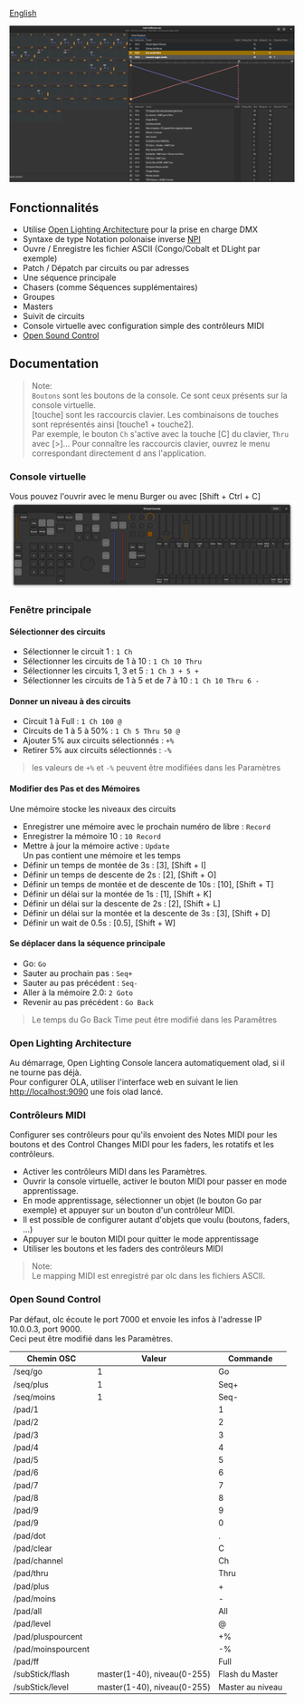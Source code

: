 [English](index.md)

![Window](https://raw.githubusercontent.com/mikacousin/olc/assets/olc.png)

## Fonctionnalités
- Utilise [Open Lighting Architecture](https://www.openlighting.org/ola/) pour la prise en charge DMX
- Syntaxe de type Notation polonaise inverse [NPI](https://fr.wikipedia.org/wiki/Notation_polonaise_inverse)
- Ouvre / Enregistre les fichier ASCII (Congo/Cobalt et DLight par exemple)
- Patch / Dépatch par circuits ou par adresses
- Une séquence principale
- Chasers (comme Séquences supplémentaires)
- Groupes
- Masters
- Suivit de circuits
- Console virtuelle avec configuration simple des contrôleurs MIDI
- [Open Sound Control](https://fr.wikipedia.org/wiki/Open_Sound_Control)

## Documentation 
> Note:  
> `Boutons` sont les boutons de la console. Ce sont ceux présents sur la console virtuelle.  
> [touche] sont les raccourcis clavier. Les combinaisons de touches sont représentés ainsi [touche1 + touche2].  
> Par exemple, le bouton `Ch` s'active avec la touche [C] du clavier, `Thru` avec [>]... Pour connaître les raccourcis clavier, ouvrez le menu correspondant directement d	ans l'application.

### Console virtuelle
Vous pouvez l'ouvrir avec le menu Burger ou avec [Shift + Ctrl + C]
![VirtualConsole](https://raw.githubusercontent.com/mikacousin/olc/assets/virtual_console.png)

### Fenêtre principale
#### Sélectionner des circuits
- Sélectionner le circuit 1 : `1 Ch`
- Sélectionner les circuits de 1 à 10 : `1 Ch 10 Thru`
- Sélectionner les circuits 1, 3 et 5 : `1 Ch 3 + 5 +`
- Sélectionner les circuits de 1 à 5 et de 7 à 10 : `1 Ch 10 Thru 6 -`

#### Donner un niveau à des circuits
- Circuit 1 à Full : `1 Ch 100 @`
- Circuits de 1 à 5 à 50% : `1 Ch 5 Thru 50 @`
- Ajouter 5% aux circuits sélectionnés : `+%`
- Retirer 5% aux circuits sélectionnés : `-%`
> les valeurs de `+%` et `-%` peuvent être modifiées dans les Paramètres

#### Modifier des Pas et des Mémoires
Une mémoire stocke les niveaux des circuits
- Enregistrer une mémoire avec le prochain numéro de libre :  `Record`
- Enregistrer la mémoire 10 :  `10 Record`
- Mettre à jour la mémoire active : `Update`  
Un pas contient une mémoire et les temps
- Définir un temps de montée de 3s : [3], [Shift + I]
- Définir un temps de descente de 2s : [2], [Shift + O]
- Définir un temps de montée et de descente de 10s : [10], [Shift + T]
- Définir un délai sur la montée de 1s : [1], [Shift + K]
- Définir un délai sur la descente de 2s : [2], [Shift + L]
- Définir un délai sur la montée et la descente de 3s : [3], [Shift + D]
- Définir un wait de 0.5s : [0.5], [Shift + W]

#### Se déplacer dans la séquence principale
- Go: `Go`
- Sauter au prochain pas : `Seq+`
- Sauter au pas précédent : `Seq-`
- Aller à la mémoire 2.0: `2 Goto`
- Revenir au pas précédent :  `Go Back`
> Le temps du Go Back Time peut être modifié dans les Paramêtres

### Open Lighting Architecture
Au démarrage, Open Lighting Console lancera automatiquement olad, si il ne tourne pas déjà.  
Pour configurer OLA, utiliser l'interface web en suivant le lien [http://localhost:9090](http://localhost:9090) une fois olad lancé.

### Contrôleurs MIDI
Configurer ses contrôleurs pour qu'ils envoient des Notes MIDI pour les boutons et des Control Changes MIDI pour les faders, les rotatifs et les contrôleurs.

- Activer les contrôleurs MIDI dans les Paramètres.
- Ouvrir la console virtuelle, activer le bouton MIDI pour passer en mode apprentissage.
- En mode apprentissage, sélectionner un objet (le bouton Go par exemple) et appuyer sur un bouton d'un contrôleur MIDI.
- Il est possible de configurer autant d'objets que voulu (boutons, faders, ...)
- Appuyer sur le bouton MIDI pour quitter le mode apprentissage
- Utiliser les boutons et les faders des contrôleurs MIDI
> Note:  
> Le mapping MIDI est enregistré par olc dans les fichiers ASCII.

### Open Sound Control
Par défaut, olc écoute le port 7000 et envoie les infos à l'adresse IP 10.0.0.3, port 9000.  
Ceci peut être modifié dans les Paramètres.
<style>
.tablelines table, .tablelines td, .tablelines th {
        border: 1px solid black;
        }
</style>
Chemin OSC | Valeur | Commande
---------- | ------ | --------
/seq/go | 1 | Go
/seq/plus | 1 | Seq+
/seq/moins | 1 | Seq-
/pad/1 | | 1
/pad/2 | | 2
/pad/3 | | 3
/pad/4 | | 4
/pad/5 | | 5
/pad/6 | | 6
/pad/7 | | 7
/pad/8 | | 8
/pad/9 | | 9
/pad/9 | | 0
/pad/dot | | .
/pad/clear | | C
/pad/channel | | Ch
/pad/thru | | Thru
/pad/plus | | +
/pad/moins | | -
/pad/all | | All
/pad/level | | @
/pad/pluspourcent | | +%
/pad/moinspourcent | | -%
/pad/ff | | Full
/subStick/flash | master(1-40), niveau(0-255) | Flash du Master
/subStick/level | master(1-40), niveau(0-255) | Master au niveau
